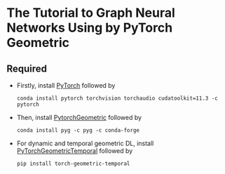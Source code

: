 # The Tutorial to Graph Neural Networks Using by PyTorch Geometric

## Required

- Firstly, install [PyTorch](https://pytorch.org/get-started/locally/) followed by

    ```shell
    conda install pytorch torchvision torchaudio cudatoolkit=11.3 -c pytorch
    ```

- Then, install [PytorchGeometric](https://github.com/pyg-team/pytorch_geometric) followed by

    ```shell
    conda install pyg -c pyg -c conda-forge
    ```

- For dynamic and temporal geometric DL, install [PyTorchGeometricTemporal](https://github.com/benedekrozemberczki/pytorch_geometric_temporal) followed by

    ```shell
    pip install torch-geometric-temporal
    ```
